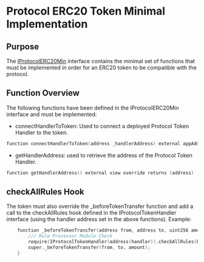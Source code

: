 # Protocol ERC20 Token Minimal Implementation

## Purpose

The [IProtocolERC20Min](../../../../src/client/token/ERC20/IProtocolERC20Min.sol) interface contains the minimal set of functions that must be implemented in order for an ERC20 token to be compatible with the protocol.

## Function Overview

The following functions have been defined in the IProtocolERC20Min interface and must be implemented:

- connectHandlerToToken: Used to connect a deployed Protocol Token Handler to the token.

```c
function connectHandlerToToken(address _handlerAddress) external appAdministratorOnly(appManagerAddress)
```

- getHandlerAddress: used to retrieve the address of the Protocol Token Handler.

```c
function getHandlerAddress() external view override returns (address)
```

## checkAllRules Hook

The token must also override the _beforeTokenTransfer function and add a call to the checkAllRules hook defined in the IProtocolTokenHandler interface (using the handler address set in the above functions).
Example:

```c
    function _beforeTokenTransfer(address from, address to, uint256 amount) internal override {
        /// Rule Processor Module Check
        require(IProtocolTokenHandler(address(handler)).checkAllRules(balanceOf(from), balanceOf(to), from, to, _msgSender(), amount));
        super._beforeTokenTransfer(from, to, amount);
    }
```